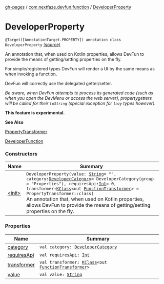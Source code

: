[gh-pages](../../index.md) / [com.nextfaze.devfun.function](../index.md) / [DeveloperProperty](./index.md)

# DeveloperProperty

`@Target([AnnotationTarget.PROPERTY]) annotation class DeveloperProperty` [(source)](https://github.com/NextFaze/dev-fun/tree/master/devfun-annotations/src/main/java/com/nextfaze/devfun/function/DeveloperProperty.kt#L35)

An annotation that, when used on Kotlin properties, allows DevFun to provide the means of getting/setting properties on the fly.

For simple/registered types DevFun will render a UI by the same means as when invoking a function.

DevFun will correctly use the delegated getter/setter.

*Be aware, when DevFun attempts to process its generated code (such as when you open the DevMenu or access the web server), propertygetters will be called for their `toString` (special exception for `lazy` types however).*

**This feature is experimental.**

**See Also**

[PropertyTransformer](../-property-transformer.md)

[DeveloperFunction](../-developer-function/index.md)

### Constructors

| Name | Summary |
|---|---|
| [&lt;init&gt;](-init-.md) | `DeveloperProperty(value: `[`String`](https://kotlinlang.org/api/latest/jvm/stdlib/kotlin/-string/index.html)` = "", category: `[`DeveloperCategory`](../../com.nextfaze.devfun.category/-developer-category/index.md)` = DeveloperCategory(group = "Properties"), requiresApi: `[`Int`](https://kotlinlang.org/api/latest/jvm/stdlib/kotlin/-int/index.html)` = 0, transformer: `[`KClass`](https://kotlinlang.org/api/latest/jvm/stdlib/kotlin.reflect/-k-class/index.html)`<out `[`FunctionTransformer`](../-function-transformer/index.md)`> = PropertyTransformer::class)`<br>An annotation that, when used on Kotlin properties, allows DevFun to provide the means of getting/setting properties on the fly. |

### Properties

| Name | Summary |
|---|---|
| [category](category.md) | `val category: `[`DeveloperCategory`](../../com.nextfaze.devfun.category/-developer-category/index.md) |
| [requiresApi](requires-api.md) | `val requiresApi: `[`Int`](https://kotlinlang.org/api/latest/jvm/stdlib/kotlin/-int/index.html) |
| [transformer](transformer.md) | `val transformer: `[`KClass`](https://kotlinlang.org/api/latest/jvm/stdlib/kotlin.reflect/-k-class/index.html)`<out `[`FunctionTransformer`](../-function-transformer/index.md)`>` |
| [value](value.md) | `val value: `[`String`](https://kotlinlang.org/api/latest/jvm/stdlib/kotlin/-string/index.html) |
